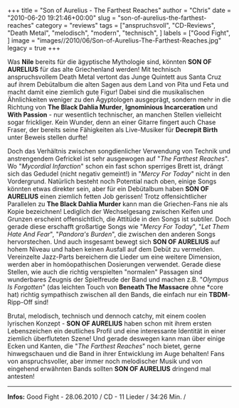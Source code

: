 +++
title = "Son of Aurelius - The Farthest Reaches"
author = "Chris"
date = "2010-06-20 19:21:46+00:00"
slug = "son-of-aurelius-the-farthest-reaches"
category = "reviews"
tags = ["anspruchsvoll", "CD-Reviews", "Death Metal", "melodisch", "modern", "technisch", ]
labels = ["Good Fight", ]
image = "images//2010/06/Son-of-Aurelius-The-Farthest-Reaches.jpg"
legacy = true
+++

Was **Nile** bereits für die ägyptische Mythologie sind, könnten **SON OF AURELIUS** für das alte Griechenland werden! Mit technisch anspruchsvollem Death Metal vertont das Junge Quintett aus Santa Cruz auf ihrem Debütalbum die alten Sagen aus dem Land von Pita und Feta und macht damit eine ziemlich gute Figur!
Dabei sind die musikalischen Ähnlichkeiten weniger zu den Ägyptologen ausgeprägt, sondern mehr in die Richtung von **The Black Dahlia Murder**, **Ignominious Incarceration** und **With Passion** - nur wesentlich technischer, an manchen Stellen vielleicht sogar frickliger. Kein Wunder, denn an einer Gitarre fingert auch Chase Fraser, der bereits seine Fähigkeiten als Live-Musiker für **Decrepit Birth** unter Beweis stellen durfte!

Doch das Verhältnis zwischen songdienlicher Verwendung von Technik und anstrengendem Gefrickel ist sehr ausgewogen auf "_The Farthest Reaches_". Wo "_Mycordial Infarction_" schon ein fast schon sperriges Brett ist, drängt sich das Gedudel (nicht negativ gemeint!) in "_Mercy For Today_" nicht in den Vordergrund. Natürlich besteht noch Potential nach oben, einige Songs könnten etwas direkter sein, aber für ein Debütalbum haben **SON OF AURELIUS** einen ziemlich fetten Job gerissen!
Trotz offensichtlicher Parallelen zu **The Black Dahlia Murder** kann man die Griechen-Fans nie als Kopie bezeichnen! Lediglich der Wechselgesang zwischen Keifen und Grunzen erscheint offensichtlich, die Attitüde in den Songs ist subtiler. Doch gerade diese erschafft großartige Songs wie "_Mercy For Today_", "_Let Them Hate And Fear_", "_Pandora's Burden_", die zwischen den anderen Songs hervorstechen. Und auch insgesamt bewegt sich **SON OF AURELIUS** auf hohem Niveau und haben keinen Ausfall auf dem Debüt zu vermelden. Vereinzelte Jazz-Parts bereichern die Lieder um eine weitere Dimension, werden aber in homöopathischen Dosierungen verwendet. Gerade diese Stellen, wie auch die richtig verspielten "normalen" Passagen sind wunderbares Zeugnis der Spielfreude der Band und machen z.B. "_Olympus Is Forgotten_" (das leichten Touch von **Beneath The Massacre** ohne *core hat) richtig sympathisch zwischen all den Bands, die einfach nur ein **TBDM**-Ripp-Off sind!

Brutal, melodisch, technisch und dennoch catchy, mit einem coolen lyrischen Konzept - **SON OF AURELIUS** haben schon mit ihrem ersten Lebenszeichen ein deutliches Profil und eine interessante Identität in einer ziemlich überfluteten Szene! Und gerade deswegen kann man über einige Ecken und Kanten, die "_The Farthest Reaches_" noch bietet, gerne hinwegschauen und die Band in ihrer Entwicklung im Auge behalten! Fans von anspruchsvoller, aber immer noch melodischer Musik und von eingehend erwähnten Bands sollten **SON OF AURELIUS** dringend mal antesten!





---
**Infos:**
Good Fight - 28.06.2010 / 
CD - 11 Lieder / 34:26 Min. / 
